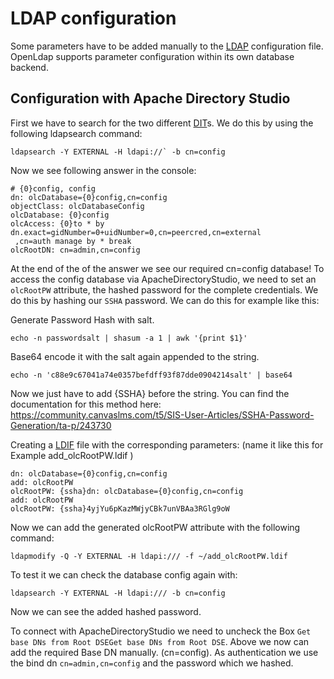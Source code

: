 # LDAP configuration

Some parameters have to be added manually to the [LDAP](/acronyms) configuration file. OpenLdap supports parameter configuration within its own database backend.

## Configuration with Apache Directory Studio

First we have to search for the two different [DIT](/acronyms)s. We do this by using the following ldapsearch command:

```ssh
ldapsearch -Y EXTERNAL -H ldapi://` -b cn=config
```

Now we see following answer in the console:

```ssh
# {0}config, config
dn: olcDatabase={0}config,cn=config
objectClass: olcDatabaseConfig
olcDatabase: {0}config
olcAccess: {0}to * by dn.exact=gidNumber=0+uidNumber=0,cn=peercred,cn=external
 ,cn=auth manage by * break
olcRootDN: cn=admin,cn=config

```

At the end of the of the answer we see our required cn=config database! To access the config database via ApacheDirectoryStudio, we need to set an `olcRootPW` attribute, the hashed password for the complete credentials. We do this by hashing our `SSHA` password. We can do this for example like this:

Generate Password Hash with salt.

```ssh
echo -n passwordsalt | shasum -a 1 | awk '{print $1}'
```

Base64 encode it with the salt again appended to the string.

```ssh
echo -n 'c88e9c67041a74e0357befdff93f87dde0904214salt' | base64
```

Now we just have to add {SSHA} before the string. You can find the documentation for this method here: <https://community.canvaslms.com/t5/SIS-User-Articles/SSHA-Password-Generation/ta-p/243730>

Creating a [LDIF](/acronyms) file with the corresponding parameters: (name it like this for Example add_olcRootPW.ldif )

```ssh
dn: olcDatabase={0}config,cn=config
add: olcRootPW
olcRootPW: {ssha}dn: olcDatabase={0}config,cn=config
add: olcRootPW
olcRootPW: {ssha}4yjYu6pKazMWjyCBk7unVBAa3RGlg9oW
```

Now we can add the generated olcRootPW attribute with the following command:

```ssh
ldapmodify -Q -Y EXTERNAL -H ldapi:/// -f ~/add_olcRootPW.ldif
```

To test it we can check the database config again with:

```ssh
ldapsearch -Y EXTERNAL -H ldapi:/// -b cn=config
```

Now we can see the added hashed password.

To connect with ApacheDirectoryStudio we need to uncheck the Box `Get base DNs from Root DSEGet base DNs from Root DSE`. Above we now can add the required Base DN manually. (cn=config). As authentication we use the bind dn `cn=admin,cn=config` and the password which we hashed.
